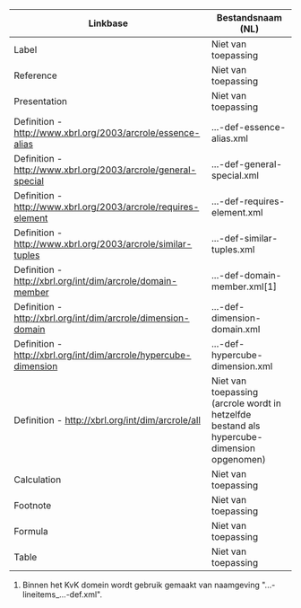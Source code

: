
| Linkbase                                                          | Bestandsnaam (NL)                                                                          |
|-------------------------------------------------------------------|--------------------------------------------------------------------------------------------|
| Label                                                             | Niet van toepassing                                                                        |
| Reference                                                         | Niet van toepassing                                                                        |
| Presentation                                                      | Niet van toepassing                                                                        |
| Definition - http://www.xbrl.org/2003/arcrole/essence-alias       | ...-def-essence-alias.xml                                                                  |
| Definition - http://www.xbrl.org/2003/arcrole/general-special     | ...-def-general-special.xml                                                                |
| Definition - http://www.xbrl.org/2003/arcrole/requires-element    | ...-def-requires-element.xml                                                               |
| Definition - http://www.xbrl.org/2003/arcrole/similar-tuples      | ...-def-similar-tuples.xml                                                                 |
| Definition - http://xbrl.org/int/dim/arcrole/domain-member        | ...-def-domain-member.xml[1]                                                               |
| Definition - http://xbrl.org/int/dim/arcrole/dimension-domain     | ...-def-dimension-domain.xml                                                               |
| Definition - http://xbrl.org/int/dim/arcrole/hypercube-dimension  | ...-def-hypercube-dimension.xml                                                            |
| Definition - http://xbrl.org/int/dim/arcrole/all                  | Niet van toepassing (arcrole wordt in hetzelfde bestand als hypercube-dimension opgenomen) |
| Calculation                                                       | Niet van toepassing                                                                        |
| Footnote                                                          | Niet van toepassing                                                                        |
| Formula                                                           | Niet van toepassing                                                                        |
| Table                                                             | Niet van toepassing                                                                        |

1. Binnen het KvK domein wordt gebruik gemaakt van naamgeving "...-lineitems_...-def.xml".
